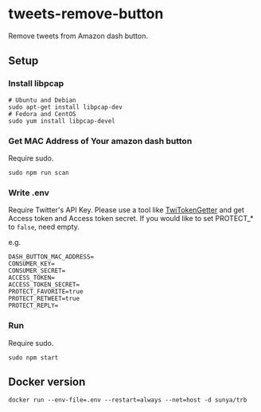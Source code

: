 # tweets-remove-button
Remove tweets from Amazon dash button.

## Setup

### Install libpcap
```
# Ubuntu and Debian
sudo apt-get install libpcap-dev
# Fedora and CentOS
sudo yum install libpcap-devel
```

### Get MAC Address of Your amazon dash button

Require sudo.
```
sudo npm run scan
```

### Write .env

Require Twitter's API Key. Please use a tool like [TwiTokenGetter](https://ttg.unsweets.net/) and get Access token and Access token secret.
If you would like to set PROTECT_* to `false`, need empty.

e.g.
```
DASH_BUTTON_MAC_ADDRESS=
CONSUMER_KEY=
CONSUMER_SECRET=
ACCESS_TOKEN=
ACCESS_TOKEN_SECRET=
PROTECT_FAVORITE=true
PROTECT_RETWEET=true
PROTECT_REPLY=
```

### Run
Require sudo.
```
sudo npm start
```

## Docker version

```
docker run --env-file=.env --restart=always --net=host -d sunya/trb
```